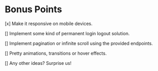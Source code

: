 # Bonus Points

[x] Make it responsive on mobile devices.

[] Implement some kind of permanent login logout solution.

[] Implement pagination or infinite scroll using the provided endpoints.

[] Pretty animations, transitions or hover effects.

[] Any other ideas? Surprise us!
